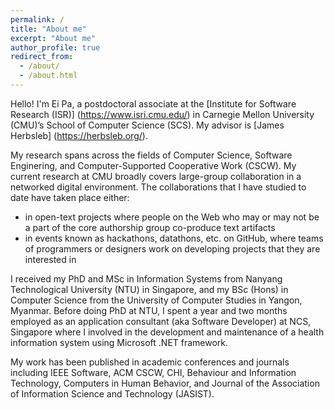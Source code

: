 ```yaml
---
permalink: /
title: "About me"
excerpt: "About me"
author_profile: true
redirect_from: 
  - /about/
  - /about.html
---
```


Hello! I'm Ei Pa, a postdoctoral associate at the [Institute for Software Research (ISR)] (https://www.isri.cmu.edu/) in Carnegie Mellon University (CMU)’s School of Computer Science (SCS). My advisor is [James Herbsleb] (https://herbsleb.org/).

My research spans across the fields of Computer Science, Software Enginering, and Computer-Supported Cooperative Work (CSCW). My current research at CMU broadly covers large-group collaboration in a networked digital environment. The collaborations that I have studied to date have taken place either:
* in open-text projects where people on the Web who may or may not be a part of the core authorship group co-produce text artifacts
* in events known as hackathons, datathons, etc. on GitHub, where teams of programmers or designers work on developing projects that they are interested in

I received my PhD and MSc in Information Systems from Nanyang Technological University (NTU) in Singapore, and my BSc (Hons) in Computer Science from the University of Computer Studies in Yangon, Myanmar. Before doing PhD at NTU, I spent a year and two months employed as an application consultant (aka Software Developer) at NCS, Singapore where I involved in the development and maintenance of a health information system using Microsoft .NET framework.

My work has been published in academic conferences and journals including IEEE Software, ACM CSCW, CHI, Behaviour and Information Technology, Computers in Human Behavior, and Journal of the Association of Information Science and Technology (JASIST).
